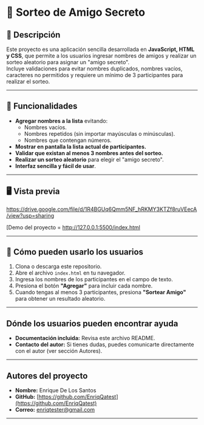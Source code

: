 # 🎁 Sorteo de Amigo Secreto

## 📌 Descripción
Este proyecto es una aplicación sencilla desarrollada en **JavaScript, HTML y CSS**, que permite a los usuarios ingresar nombres de amigos y realizar un sorteo aleatorio para asignar un "amigo secreto".  
Incluye validaciones para evitar nombres duplicados, nombres vacíos, caracteres no permitidos y requiere un mínimo de 3 participantes para realizar el sorteo.

---

## 🚀 Funcionalidades
- **Agregar nombres a la lista** evitando:
  - Nombres vacíos.
  - Nombres repetidos (sin importar mayúsculas o minúsculas).
  - Nombres que contengan números.
- **Mostrar en pantalla la lista actual de participantes.**
- **Validar que existan al menos 3 nombres antes del sorteo.**
- **Realizar un sorteo aleatorio** para elegir el "amigo secreto".
- **Interfaz sencilla y fácil de usar**.

---

## 🖥️ Vista previa
https://drive.google.com/file/d/1R4BGUq6Qmm5NF_hRKMY3KTZf8ruVEecA/view?usp=sharing

[Demo del proyecto = http://127.0.0.1:5500/index.html

---

## 📂 Cómo pueden usarlo los usuarios
1. Clona o descarga este repositorio.
2. Abre el archivo `index.html` en tu navegador.
3. Ingresa los nombres de los participantes en el campo de texto.
4. Presiona el botón **"Agregar"** para incluir cada nombre.
5. Cuando tengas al menos 3 participantes, presiona **"Sortear Amigo"** para obtener un resultado aleatorio.

---

## Dónde los usuarios pueden encontrar ayuda
- **Documentación incluida:** Revisa este archivo README.  
- **Contacto del autor:** Si tienes dudas, puedes comunicarte directamente con el autor (ver sección Autores).
  
---

## Autores del proyecto
- **Nombre:** Enrique De Los Santos  
- **GitHub:** [https://github.com/EnriqQatest](https://github.com/EnriqQatest)  
- **Correo:** enriqtester@gmail.com

---
